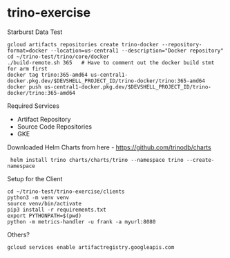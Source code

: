 # trino-exercise
Starburst Data Test


```
gcloud artifacts repositories create trino-docker --repository-format=docker --location=us-central1 --description="Docker repository"
cd ~/trino-test/trino/core/docker
./build-remote.sh 365   # Have to comment out the docker build stmt for arm first
docker tag trino:365-amd64 us-central1-docker.pkg.dev/$DEVSHELL_PROJECT_ID/trino-docker/trino:365-amd64
docker push us-central1-docker.pkg.dev/$DEVSHELL_PROJECT_ID/trino-docker/trino:365-amd64
```

Required Services
- Artifact Repository
- Source Code Repositories
- GKE

Downloaded Helm Charts from here - https://github.com/trinodb/charts
```
 helm install trino charts/charts/trino --namespace trino --create-namespace
```

Setup for the Client
```
cd ~/trino-test/trino-exercise/clients
python3 -m venv venv
source venv/bin/activate
pip3 install -r requirements.txt
export PYTHONPATH=$(pwd)
python -m metrics-handler -u frank -a myurl:8080
```


Others?
```
gcloud services enable artifactregistry.googleapis.com
```
